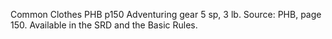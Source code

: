 Common Clothes
PHB
p150
Adventuring gear
5 sp, 3 lb.
Source: PHB, page 150. Available in the SRD and the Basic Rules.